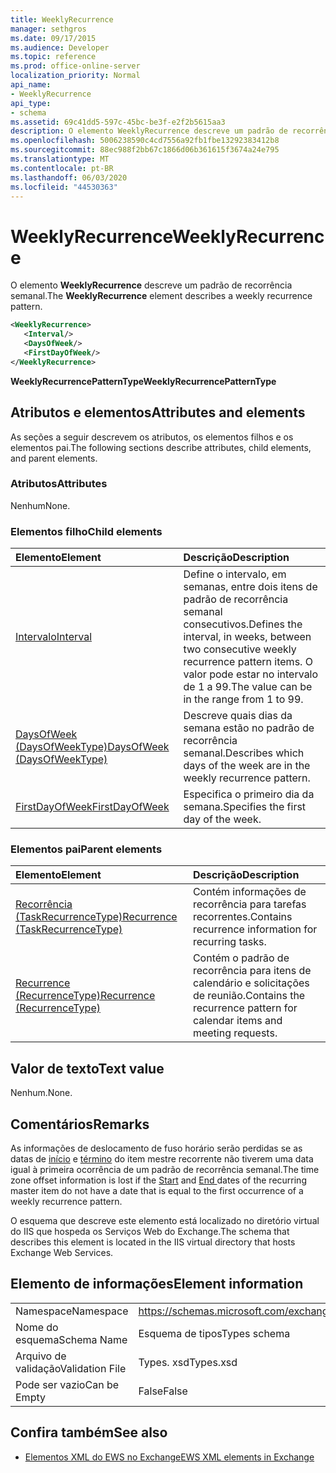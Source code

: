 ```yaml
---
title: WeeklyRecurrence
manager: sethgros
ms.date: 09/17/2015
ms.audience: Developer
ms.topic: reference
ms.prod: office-online-server
localization_priority: Normal
api_name:
- WeeklyRecurrence
api_type:
- schema
ms.assetid: 69c41dd5-597c-45bc-be3f-e2f2b5615aa3
description: O elemento WeeklyRecurrence descreve um padrão de recorrência semanal.
ms.openlocfilehash: 5006238590c4cd7556a92fb1fbe13292383412b8
ms.sourcegitcommit: 88ec988f2bb67c1866d06b361615f3674a24e795
ms.translationtype: MT
ms.contentlocale: pt-BR
ms.lasthandoff: 06/03/2020
ms.locfileid: "44530363"
---
```

# <a name="weeklyrecurrence"></a><span data-ttu-id="a627c-103">WeeklyRecurrence</span><span class="sxs-lookup"><span data-stu-id="a627c-103">WeeklyRecurrence</span></span>

<span data-ttu-id="a627c-104">O elemento **WeeklyRecurrence** descreve um padrão de recorrência semanal.</span><span class="sxs-lookup"><span data-stu-id="a627c-104">The **WeeklyRecurrence** element describes a weekly recurrence pattern.</span></span> 
  
```XML
<WeeklyRecurrence>
   <Interval/>
   <DaysOfWeek/>
   <FirstDayOfWeek/>
</WeeklyRecurrence>
```

 <span data-ttu-id="a627c-105">**WeeklyRecurrencePatternType**</span><span class="sxs-lookup"><span data-stu-id="a627c-105">**WeeklyRecurrencePatternType**</span></span>
## <a name="attributes-and-elements"></a><span data-ttu-id="a627c-106">Atributos e elementos</span><span class="sxs-lookup"><span data-stu-id="a627c-106">Attributes and elements</span></span>

<span data-ttu-id="a627c-107">As seções a seguir descrevem os atributos, os elementos filhos e os elementos pai.</span><span class="sxs-lookup"><span data-stu-id="a627c-107">The following sections describe attributes, child elements, and parent elements.</span></span>
  
### <a name="attributes"></a><span data-ttu-id="a627c-108">Atributos</span><span class="sxs-lookup"><span data-stu-id="a627c-108">Attributes</span></span>

<span data-ttu-id="a627c-109">Nenhum</span><span class="sxs-lookup"><span data-stu-id="a627c-109">None.</span></span>
  
### <a name="child-elements"></a><span data-ttu-id="a627c-110">Elementos filho</span><span class="sxs-lookup"><span data-stu-id="a627c-110">Child elements</span></span>

|<span data-ttu-id="a627c-111">**Elemento**</span><span class="sxs-lookup"><span data-stu-id="a627c-111">**Element**</span></span>|<span data-ttu-id="a627c-112">**Descrição**</span><span class="sxs-lookup"><span data-stu-id="a627c-112">**Description**</span></span>|
|:-----|:-----|
|[<span data-ttu-id="a627c-113">Intervalo</span><span class="sxs-lookup"><span data-stu-id="a627c-113">Interval</span></span>](interval.md) <br/> |<span data-ttu-id="a627c-114">Define o intervalo, em semanas, entre dois itens de padrão de recorrência semanal consecutivos.</span><span class="sxs-lookup"><span data-stu-id="a627c-114">Defines the interval, in weeks, between two consecutive weekly recurrence pattern items.</span></span> <span data-ttu-id="a627c-115">O valor pode estar no intervalo de 1 a 99.</span><span class="sxs-lookup"><span data-stu-id="a627c-115">The value can be in the range from 1 to 99.</span></span>  <br/> |
|[<span data-ttu-id="a627c-116">DaysOfWeek (DaysOfWeekType)</span><span class="sxs-lookup"><span data-stu-id="a627c-116">DaysOfWeek (DaysOfWeekType)</span></span>](daysofweek-daysofweektype.md) <br/> |<span data-ttu-id="a627c-117">Descreve quais dias da semana estão no padrão de recorrência semanal.</span><span class="sxs-lookup"><span data-stu-id="a627c-117">Describes which days of the week are in the weekly recurrence pattern.</span></span>  <br/> |
|[<span data-ttu-id="a627c-118">FirstDayOfWeek</span><span class="sxs-lookup"><span data-stu-id="a627c-118">FirstDayOfWeek</span></span>](firstdayofweek.md) <br/> |<span data-ttu-id="a627c-119">Especifica o primeiro dia da semana.</span><span class="sxs-lookup"><span data-stu-id="a627c-119">Specifies the first day of the week.</span></span>  <br/> |
   
### <a name="parent-elements"></a><span data-ttu-id="a627c-120">Elementos pai</span><span class="sxs-lookup"><span data-stu-id="a627c-120">Parent elements</span></span>

|<span data-ttu-id="a627c-121">**Elemento**</span><span class="sxs-lookup"><span data-stu-id="a627c-121">**Element**</span></span>|<span data-ttu-id="a627c-122">**Descrição**</span><span class="sxs-lookup"><span data-stu-id="a627c-122">**Description**</span></span>|
|:-----|:-----|
|[<span data-ttu-id="a627c-123">Recorrência (TaskRecurrenceType)</span><span class="sxs-lookup"><span data-stu-id="a627c-123">Recurrence (TaskRecurrenceType)</span></span>](recurrence-taskrecurrencetype.md) <br/> |<span data-ttu-id="a627c-124">Contém informações de recorrência para tarefas recorrentes.</span><span class="sxs-lookup"><span data-stu-id="a627c-124">Contains recurrence information for recurring tasks.</span></span>  <br/> |
|[<span data-ttu-id="a627c-125">Recurrence (RecurrenceType)</span><span class="sxs-lookup"><span data-stu-id="a627c-125">Recurrence (RecurrenceType)</span></span>](recurrence-recurrencetype.md) <br/> |<span data-ttu-id="a627c-126">Contém o padrão de recorrência para itens de calendário e solicitações de reunião.</span><span class="sxs-lookup"><span data-stu-id="a627c-126">Contains the recurrence pattern for calendar items and meeting requests.</span></span>  <br/> |
   
## <a name="text-value"></a><span data-ttu-id="a627c-127">Valor de texto</span><span class="sxs-lookup"><span data-stu-id="a627c-127">Text value</span></span>

<span data-ttu-id="a627c-128">Nenhum.</span><span class="sxs-lookup"><span data-stu-id="a627c-128">None.</span></span>
  
## <a name="remarks"></a><span data-ttu-id="a627c-129">Comentários</span><span class="sxs-lookup"><span data-stu-id="a627c-129">Remarks</span></span>

<span data-ttu-id="a627c-130">As informações de deslocamento de fuso horário serão perdidas se as datas de [início](start.md) e [término](end-ex15websvcsotherref.md) do item mestre recorrente não tiverem uma data igual à primeira ocorrência de um padrão de recorrência semanal.</span><span class="sxs-lookup"><span data-stu-id="a627c-130">The time zone offset information is lost if the [Start](start.md) and [End ](end-ex15websvcsotherref.md) dates of the recurring master item do not have a date that is equal to the first occurrence of a weekly recurrence pattern.</span></span> 
  
<span data-ttu-id="a627c-131">O esquema que descreve este elemento está localizado no diretório virtual do IIS que hospeda os Serviços Web do Exchange.</span><span class="sxs-lookup"><span data-stu-id="a627c-131">The schema that describes this element is located in the IIS virtual directory that hosts Exchange Web Services.</span></span>
  
## <a name="element-information"></a><span data-ttu-id="a627c-132">Elemento de informações</span><span class="sxs-lookup"><span data-stu-id="a627c-132">Element information</span></span>

|||
|:-----|:-----|
|<span data-ttu-id="a627c-133">Namespace</span><span class="sxs-lookup"><span data-stu-id="a627c-133">Namespace</span></span>  <br/> |https://schemas.microsoft.com/exchange/services/2006/types  <br/> |
|<span data-ttu-id="a627c-134">Nome do esquema</span><span class="sxs-lookup"><span data-stu-id="a627c-134">Schema Name</span></span>  <br/> |<span data-ttu-id="a627c-135">Esquema de tipos</span><span class="sxs-lookup"><span data-stu-id="a627c-135">Types schema</span></span>  <br/> |
|<span data-ttu-id="a627c-136">Arquivo de validação</span><span class="sxs-lookup"><span data-stu-id="a627c-136">Validation File</span></span>  <br/> |<span data-ttu-id="a627c-137">Types. xsd</span><span class="sxs-lookup"><span data-stu-id="a627c-137">Types.xsd</span></span>  <br/> |
|<span data-ttu-id="a627c-138">Pode ser vazio</span><span class="sxs-lookup"><span data-stu-id="a627c-138">Can be Empty</span></span>  <br/> |<span data-ttu-id="a627c-139">False</span><span class="sxs-lookup"><span data-stu-id="a627c-139">False</span></span>  <br/> |
   
## <a name="see-also"></a><span data-ttu-id="a627c-140">Confira também</span><span class="sxs-lookup"><span data-stu-id="a627c-140">See also</span></span>



- [<span data-ttu-id="a627c-141">Elementos XML do EWS no Exchange</span><span class="sxs-lookup"><span data-stu-id="a627c-141">EWS XML elements in Exchange</span></span>](ews-xml-elements-in-exchange.md)

